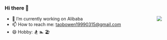 ### Hi there 👋

<img align="right" src="https://github-readme-stats.vercel.app/api?username=taobowen&show_icons=true&icon_color=CE1D2D&text_color=718096&bg_color=ffffff&hide_title=true" />

- 💼 I’m currently working on Alibaba
- 📫 How to reach me: taobowen19990315@gmail.com
- 😄 Hobby: 🏂 🏊 🏖️
